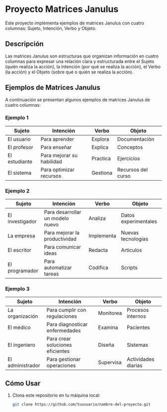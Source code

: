 # Proyecto Matrices Janulus

Este proyecto implementa ejemplos de matrices Janulus con cuatro columnas: Sujeto, Intención, Verbo y Objeto.

## Descripción

Las matrices Janulus son estructuras que organizan información en cuatro columnas para expresar una relación clara y estructurada entre el Sujeto (quién realiza la acción), la Intención (por qué se realiza la acción), el Verbo (la acción) y el Objeto (sobre qué o quién se realiza la acción).

## Ejemplos de Matrices Janulus

A continuación se presentan algunos ejemplos de matrices Janulus de cuatro columnas:

### Ejemplo 1

| Sujeto        | Intención                | Verbo   | Objeto           |
|---------------|--------------------------|---------|------------------|
| El usuario    | Para aprender            | Explora | Documentación    |
| El profesor   | Para enseñar             | Explica | Conceptos        |
| El estudiante | Para mejorar su habilidad| Practica| Ejercicios       |
| El sistema    | Para optimizar recursos  | Gestiona| Recursos del curso|

### Ejemplo 2

| Sujeto              | Intención                        | Verbo       | Objeto               |
|---------------------|----------------------------------|-------------|----------------------|
| El investigador     | Para desarrollar un modelo nuevo| Analiza     | Datos experimentales |
| La empresa          | Para mejorar la productividad    | Implementa  | Nuevas tecnologías   |
| El escritor         | Para comunicar ideas            | Redacta     | Artículos            |
| El programador      | Para automatizar tareas         | Codifica    | Scripts              |

### Ejemplo 3

| Sujeto         | Intención                    | Verbo     | Objeto             |
|----------------|------------------------------|-----------|--------------------|
| La organización| Para cumplir con regulaciones| Monitorea | Procesos internos  |
| El médico      | Para diagnosticar enfermedades | Examina   | Pacientes          |
| El ingeniero   | Para crear soluciones eficientes| Diseña   | Sistemas           |
| El administrador| Para gestionar operaciones  | Supervisa | Actividades diarias|

## Cómo Usar

1. Clona este repositorio en tu máquina local:
   ```bash
   git clone https://github.com/tuusuario/nombre-del-proyecto.git
